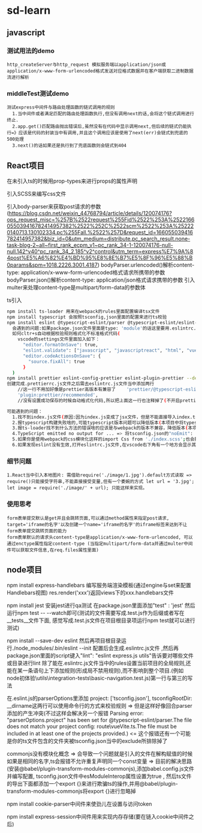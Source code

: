 # sd-learn

## javascript
  ### 测试用法的demo
    http_createServer与http_request 模拟服务端以application/json或application/x-www-form-urlencoded格式发送对应格式数据并在客户端获取二进制数据流进行解析
  ### middleTest测试demo
    测试express中间件与路由处理函数的链式调用的规则
      1.当中间件或者满足匹配的路由处理函数执行,但没有调用next的话,会将这个链式调用进行终止.
      2.app.get()匹配路由抛出错误后,虽然没有在代码中显示调用next,但后续的链式仍能执行=》应该是代码的封装当中有调用,并且这个调用应该是使用了next(err)会链式到兜底的500处理
      3.next()的话如果还是执行到了兜底函数则会链式到404
## React项目
  在未引入ts的时候用prop-types来进行props的属性声明

  引入SCSS来编写css文件

  引入body-parser来获取post请求的参数 (https://blog.csdn.net/weixin_44768794/article/details/120074176?ops_request_misc=%257B%2522request%255Fid%2522%253A%2522166055039416782414957382%2522%252C%2522scm%2522%253A%252220140713.130102334.pc%255Fall.%2522%257D&request_id=166055039416782414957382&biz_id=0&utm_medium=distribute.pc_search_result.none-task-blog-2~all~first_rank_ecpm_v1~pc_rank_34-1-120074176-null-null.142^v40^pc_rank_34_2,185^v2^control&utm_term=express%E7%9A%84post%E5%A6%82%E4%BD%95%E8%8E%B7%E5%8F%96%E5%88%B0params&spm=1018.2226.3001.4187)
  bodyParser.urlencoded()解析content-type: application/x-www-form-urlencoded格式请求所携带的参数
  bodyParser.json()解析content-type: application/json格式请求携带的参数
  引入multer来处理content-type是multipart/form-data的参数体

  ts引入
  ```bash
  npm install ts-loader 用来在webpack的rules里面配置编译tsx文件
  npm install typescript 会按照tsconfig,json里面的配置来进行ts校验
  npm install eslint @typescript-eslint/parser @typescript-eslint/eslint-plugin eslint-plugin-react --dev 会按照.eslintrc.js文件里面的配置来进行ts校验
    会遇到的问题:如果package.json文件里面是type: 'module'的话这里要用.eslintrc.cjs文件(因为我是自己搭的所有package.json里面忘记加这一项了)
    如何cltr+s自动根据校验规则格式化不标准格式代码(
      vscode的settings文件里面加入如下：
        "editor.formatOnSave": true,
        "eslint.validate": ["javascript", "javascriptreact", "html", "vue"],
        "editor.codeActionsOnSave": {
          "source.fixAll": true
        }
    )
  npm install prettier eslint-config-prettier eslint-plugin-prettier --dev 创建.prettierrc.js文件（点击保存的时候会自动按照配置规则格式化代码）
  创建完成.prettierrc.js文件之后需去eslintrc.js文件当中添加两行
      //这一行不用加好像是prettier高版本有兼容了    'prettier/@typescript-eslint',  // 使用 ESLint -config-prettier 禁用来自@typescript-eslint/ ESLint 与 prettier 冲突的 ESLint 规则
      'plugin:prettier/recommended',  
      //没有设置成功保存的时候自动格式化代码,所以把上面这一行也注释掉了(不开启prettier)

  可能遇到的问题：
    1.找不到index.js文件(原因:因为index.js变成了jsx文件，但是不能直接导入index.tsx => 去webapck的配置里面的resolve选项里面添加一个属性,extensions: [".js", ".json", ".ts", ".tsx"]告诉导入的文件按照这几个后缀来寻找)
    2.报typescript构建失败啥的,可能typescript版本问题可以降低版本(本项目中将typescript@4.5.2)
    3.报ts-loader找不到什么方法的错误啥的应该是与webpack的版本不兼容，降低版本(本项目"ts-loader": "~8.2.0"与"webpack": "^4.46.0") 把install的eslint-loader卸载掉 => 这是我更新ts-loader包的错误好像是与eslint-loader有关
    4.TypeScript emitted no output for ... => 将tsconfig.json的"noEmit": false  这样build的时候就不会报错
    5.如果你是使用webpack的css模块化这样的import Css from './index.scss';也会报一个错误 => 这个错误是因为像这样的文件是没有导出的,可以在src文件下面加一个typings.d.ts配置来解决。但是目前看来是这个文件必须打开,要不还是有ts的警告提示，但不影响后续过程。
    6.如果发现eslint没有生效,打开eslintrc.js文件,在vscode右下角有一个地方会显示其打印日志(然后搜一下解决即可)
  ```
  ### 细节问题
    1.React当中引入本地图片: 需借助require('./image/1.jpg').default方式读取 => require()只能接受字符串,不能直接接受变量,但有一个委婉的方式 let url = '3.jpg'; let image = require('./image/' + url); 只能这样来实现。

  ### 使用思考
    form表单提交默认是get并且会跳转页面,可以通过method属性来指定post请求, target='iframe的名字'以及创建一个name='iframe的名字'的iframe标签来达到不让form表单提交跳转页面的能力
    form表单默认的请求头content-type是application/x-www-form-urlencoded, 可以通过enctype属性指定content-type (当指定multipart/form-data并通过multer中间件可以获取文件信息,在req.files属性里面)

## node项目
  npm install express-handlebars 编写服务端渲染模板(通过engine与set来配置Handlebars视图) res.render('xxx')返回views下的xxx.handlebars文件

  npm install jest 安装jest进行qa测试 在package.json里面添加"test" : 'jest' 然后运行npm test -- --watch即可(测试的文件需要写成.test.js作为后缀或者写在__tests__文件下面, 感觉写成.test.js文件在项目根目录项运行npm test就可以进行测试)

  npm install --save-dev eslint 然后再项目根目录运行./node_modules/.bin/eslint --init 配置后会生成.eslintrc.js文件 ,然后再package.json里面的script键入"lint": "eslint express.js utils"告诉要对哪些文件或目录进行lint
  除了能在.eslintrc.js文件当中的rules设置当前项目的全局规则,还能在某一条语句上下添加规则(形成局不禁用规则),而不影响到整个项目.(例如node初体验\utils\integration-tests\basic-navigation.test.js)第一行与第三的写法

  在.eslint.js的parserOptions里添加    project: ['tsconfig.json'],   tsconfigRootDir: __dirname这两行可以使用命令行的方式来校验规则 => 但是这样好像回合parser添加的产生冲突(不过这样会解决另一个报错 Parsing error: "parserOptions.project" has been set for @typescript-eslint/parser.The file does not match your project config: route\vueVite.ts.The file must be included in at least one of the projects provided.) <= 这个报错还有一个可能是你的ts文件包含的文件夹被tsconfig.json当中的exclude所排除掉了

  commonjs没有模块化概念 => 会导致一个问题就是引入的文件在解构赋值的时候如果是相同的名字,ts会报错不允许重复声明同一个const变量 => 目前的解决思路(安装@babel/plugin-transform-modules-commonjs),添加babel.config.js文件并编写配置, tsconfig.json文件中esModuleInterop属性设置为true , 然后ts文件的导出下面都添加一个export {}来进行欺骗ts的操作,并用@babel/plugin-transform-modules-commonjs将export {}进行忽略掉

  npm install cookie-parser中间件来使劲儿在设置与访问token

  npm install express-session中间件用来实现内存存储(要在链入cookie中间件之后)
